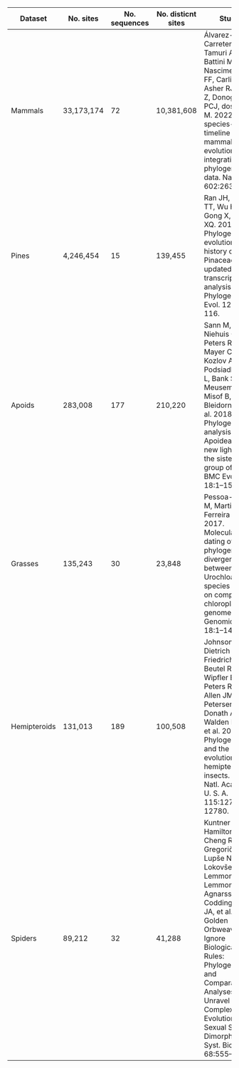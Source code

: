 
| Dataset | No. sites | No. sequences | No. disticnt sites | Study |
|---------|-----------|---------------|--------------------|-------|
| Mammals | 33,173,174 | 72 | 10,381,608 | Álvarez-Carretero S, Tamuri AU, Battini M, Nascimento FF, Carlisle E, Asher RJ, Yang Z, Donoghue PCJ, dos Reis M. 2022. A species-level timeline of mammal evolution integrating phylogenomic data. Nature 602:263–267. |
| Pines | 4,246,454 | 15 | 139,455 | Ran JH, Shen TT, Wu H, Gong X, Wang XQ. 2018. Phylogeny and evolutionary history of Pinaceae updated by transcriptomic analysis. Mol. Phylogenet. Evol. 129:106–116. |
| Apoids | 283,008 | 177 | 210,220 | Sann M, Niehuis O, Peters RS, Mayer C, Kozlov A, Podsiadlowski L, Bank S, Meusemann K, Misof B, Bleidorn C, et al. 2018. Phylogenomic analysis of Apoidea sheds new light on the sister group of bees. BMC Evol. Biol. 18:1–15. |
| Grasses | 135,243 | 30 | 23,848 | Pessoa-Filho M, Martins AM, Ferreira ME. 2017. Molecular dating of phylogenetic divergence between Urochloa species based on complete chloroplast genomes. BMC Genomics 18:1–14. |
| Hemipteroids | 131,013 | 189 | 100,508 | Johnson KP, Dietrich CH, Friedrich F, Beutel RG, Wipfler B, Peters RS, Allen JM, Petersen M, Donath A, Walden KKO, et al. 2018. Phylogenomics and the evolution of hemipteroid insects. Proc. Natl. Acad. Sci. U. S. A. 115:12775–12780. |
| Spiders | 89,212 | 32 | 41,288 | Kuntner M, Hamilton CA, Cheng RC, Gregorič M, Lupše N, Lokovšek T, Lemmon EM, Lemmon AR, Agnarsson I, Coddington JA, et al. 2019. Golden Orbweavers Ignore Biological Rules: Phylogenomic and Comparative Analyses Unravel a Complex Evolution of Sexual Size Dimorphism. Syst. Biol. 68:555–572. |
